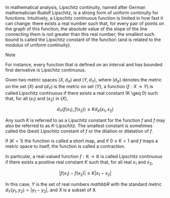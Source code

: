 In mathematical analysis, Lipschitz continuity, named after German mathematician Rudolf Lipschitz, is a strong form of uniform continuity for functions. Intuitively, a Lipschitz continuous function is limited in how fast it can change: there exists a real number such that, for every pair of points on the graph of this function, the absolute value of the slope of the line connecting them is not greater than this real number; the smallest such bound is called the Lipschitz constant of the function (and is related to the modulus of uniform continuity). 


> [!note]
>For instance, every function that is defined on an interval and has bounded first derivative is Lipschitz continuous. 



Given two metric spaces $(X, d_X)$ and $(Y, d_Y)$, where $(d_X)$ denotes the metric on the set $(X)$ and $(d_Y)$ is the metric on set $(Y)$, a function $(f : X \to Y)$ is called Lipschitz continuous if there exists a real constant \(K \geq 0\) such that, for all $(x_1)$ and $(x_2)$ in $(X)$,

$$d_Y(f(x_1), f(x_2)) \leq K d_X(x_1, x_2)$$

Any such $K$ is referred to as a Lipschitz constant for the function $f$ and $f$ may also be referred to as $K$-Lipschitz. The smallest constant is sometimes called the (best) Lipschitz constant of $f$ or the dilation or dilatation of $f$.

If $(K = 1)$ the function is called a short map, and if $0 \leq K < 1$ and $f$ maps a metric space to itself, the function is called a contraction.

In particular, a real-valued function $f : \mathbb{R} \to \mathbb{R}$ is called Lipschitz continuous if there exists a positive real constant $K$ such that, for all real $x_1$ and $x_2$,

$$|f(x_1) - f(x_2)| \leq K |x_1 - x_2|$$

In this case, $Y$ is the set of real numbers $mathbb{R}$ with the standard metric $d_Y(y_1, y_2) = |y_1 - y_2|$, and $X$ is a subset of $\mathbb{R}$
